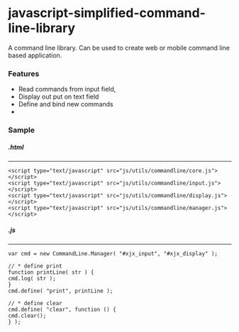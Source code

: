 # javascript-simplified-command-line-library
A command line library. Can be used to create web or mobile command line based application. 

### Features
* Read commands from input field,
* Display out put on text field
* Define and bind new commands
* 
### Sample
##### .html
________
```
<script type="text/javascript" src="js/utils/commandline/core.js"></script>
<script type="text/javascript" src="js/utils/commandline/input.js"></script>
<script type="text/javascript" src="js/utils/commandline/display.js"></script>
<script type="text/javascript" src="js/utils/commandline/manager.js"></script>
```

##### .js
________
```
var cmd = new CommandLine.Manager( "#xjx_input", "#xjx_display" );

// * define print
function printLine( str ) {
cmd.log( str );
}
cmd.define( "print", printLine );

// * define clear
cmd.define( "clear", function () {
cmd.clear();
} );
```
